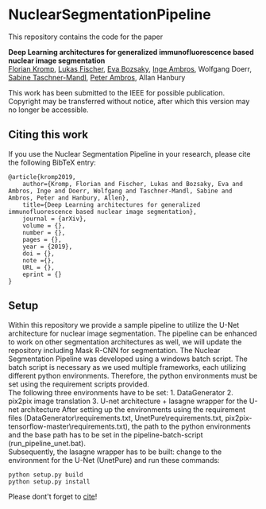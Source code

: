 # NuclearSegmentationPipeline

This repository contains the code for the paper

**Deep Learning architectures for generalized immunofluorescence based nuclear image segmentation**
<br>
[Florian Kromp](http://science.ccri.at/contact-us/contact-details/), [Lukas Fischer](https://www.scch.at/en/team/person_id/207), [Eva Bozsaky](http://science.ccri.at/contact-us/contact-details/), [Inge Ambros](http://science.ccri.at/contact-us/contact-details/), Wolfgang Doerr, [Sabine Taschner-Mandl](http://science.ccri.at/contact-us/contact-details/), [Peter Ambros](http://science.ccri.at/contact-us/contact-details/), Allan Hanbury

This work has been submitted to the IEEE for possible publication. Copyright may be transferred without notice, after which this version may no longer be accessible.

## Citing this work

If you use the Nuclear Segmentation Pipeline in your research, please cite the following BibTeX entry:

```
@article{kromp2019,
    author={Kromp, Florian and Fischer, Lukas and Bozsaky, Eva and Ambros, Inge and Doerr, Wolfgang and Taschner-Mandl, Sabine and Ambros, Peter and Hanbury, Allen},
    title={Deep Learning architectures for generalized immunofluorescence based nuclear image segmentation},
    journal = {arXiv},
    volume = {},
    number = {},
    pages = {},
    year = {2019},
    doi = {},
    note ={},
    URL = {},
    eprint = {}
}
```

## Setup
Within this repository we provide a sample pipeline to utilize the U-Net architecture for nuclear image segmentation. The pipeline can be enhanced to work on other segmentation architectures as well,
we will update the repository including Mask R-CNN for segmentation.
The Nuclear Segmentation Pipeline was developed using a windows batch script. The batch script is necessary as we used multiple frameworks, each utilizing different python environments.
Therefore, the python environments must be set using the requirement scripts provided. 
<br>The following three environments have to be set: 1. DataGenerator 2. pix2pix image translation 3. U-net architecture + lasagne wrapper for the U-net architecture
After setting up the environments using the requirement files (DataGenerator\requirements.txt, UnetPure\requirements.txt, pix2pix-tensorflow-master\requirements.txt), 
the path to the python environments and the base path has to be set in the pipeline-batch-script (run_pipeline_unet.bat).
<br>Subsequently, the lasagne wrapper has to be built: change to the environment for the U-Net (UnetPure) and run these commands:
```
python setup.py build
python setup.py install
```

Please dont't forget to [cite](#citing-this-work)!